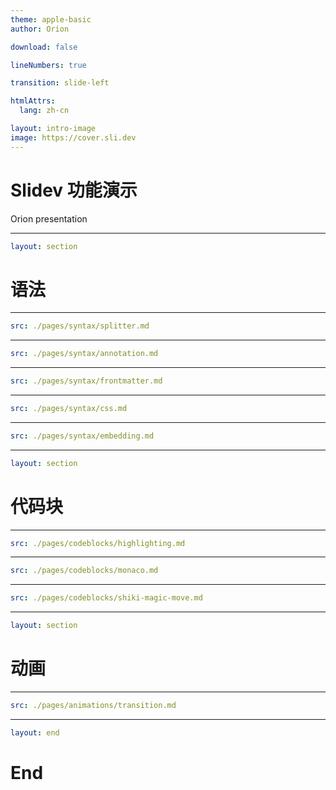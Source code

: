 ```yaml
---
theme: apple-basic
author: Orion

download: false

lineNumbers: true

transition: slide-left

htmlAttrs:
  lang: zh-cn

layout: intro-image
image: https://cover.sli.dev
---
```


<div class="absolute bottom-10">
  <h1>Slidev 功能演示</h1>
  <p>Orion presentation</p>
</div>

---

```yaml
layout: section
```

# 语法

---

```yaml
src: ./pages/syntax/splitter.md
```

---

```yaml
src: ./pages/syntax/annotation.md
```

---

```yaml
src: ./pages/syntax/frontmatter.md
```

---

```yaml
src: ./pages/syntax/css.md
```

---

```yaml
src: ./pages/syntax/embedding.md
```

---

```yaml
layout: section
```

# 代码块

---

```yaml
src: ./pages/codeblocks/highlighting.md
```

---

```yaml
src: ./pages/codeblocks/monaco.md
```

---

```yaml
src: ./pages/codeblocks/shiki-magic-move.md
```

---

```yaml
layout: section
```

# 动画

---

```yaml
src: ./pages/animations/transition.md
```

---

```yaml
layout: end
```

# End
